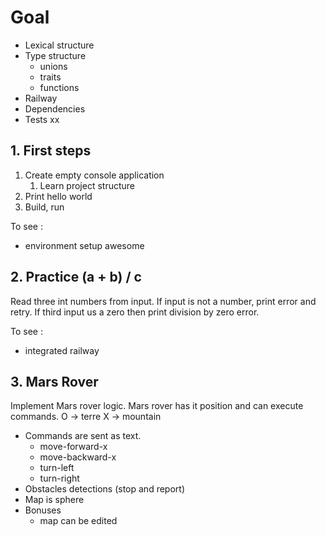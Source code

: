 # Goal
* Lexical structure
* Type structure 
    * unions
    * traits
    * functions
* Railway
* Dependencies
* Tests
xx
## 1. First steps
1. Create empty console application
    1. Learn project structure
2. Print hello world
3. Build, run

To see :
* environment setup
awesome 

## 2. Practice (a + b) / c
Read three int numbers from input.
If input is not a number, print error and retry.
If third input us a zero then print division by zero error.

To see :
* integrated railway

## 3. Mars Rover
Implement Mars rover logic. 
Mars rover has it position and can execute commands.
O -> terre
X -> mountain
* Commands are sent as text.
    * move-forward-x
    * move-backward-x
    * turn-left
    * turn-right
* Obstacles detections (stop and report)
* Map is sphere
* Bonuses
    * map can be edited  